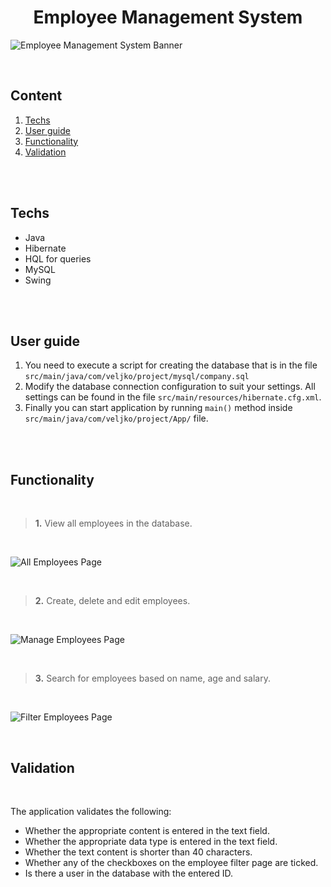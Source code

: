 <h1 align="center">Employee Management System</h1>


![Employee Management System Banner](https://i.ibb.co/4N9S8NM/emp-home.png)

<br>

## Content
  1. [Techs](#Techs)
  2. [User guide](#Guide)
  3. [Functionality](#Functionality)
  4. [Validation](#Validation)


<br>
<br>

## <a name="Techs"></a> Techs
  * Java
  * Hibernate
  * HQL for queries
  * MySQL
  * Swing

<br>
<br>

## <a name="Guide"></a> User guide
1. You need to execute a script for creating the database that is in the file `src/main/java/com/veljko/project/mysql/company.sql`
2. Modify the database connection configuration to suit your settings. All settings can be found in the file `src/main/resources/hibernate.cfg.xml`. 
3. Finally you can start application by running `main()` method inside `src/main/java/com/veljko/project/App/` file.


<br>
<br>

## <a name="Functionality"></a> Functionality

<br>

>**1.** View all employees in the database.

<br>

![All Employees Page](https://i.ibb.co/gvjcXPG/all-emp.gif)

<br>

>**2.** Create, delete and edit employees.

<br>

![Manage Employees Page](https://i.ibb.co/dL3Grgy/manage-emp.gif)

<br>

>**3.** Search for employees based on name, age and salary.

<br>


![Filter Employees Page](https://i.ibb.co/VW8NBZx/filter-emp.gif)

<br>

## <a name="Validation"></a> Validation

<br>

The application validates the following:
* Whether the appropriate content is entered in the text field.
* Whether the appropriate data type is entered in the text field.
* Whether the text content is shorter than 40 characters.
* Whether any of the checkboxes on the employee filter page are ticked.
* Is there a user in the database with the entered ID.

<br>
